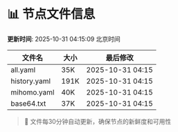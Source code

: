 # 📊 节点文件信息

**更新时间**: 2025-10-31 04:15:09 北京时间

| 文件名 | 大小 | 最后修改 |
|--------|------|----------|
| all.yaml | 35K | 2025-10-31 04:15 |
| history.yaml | 191K | 2025-10-31 04:15 |
| mihomo.yaml | 40K | 2025-10-31 04:15 |
| base64.txt | 37K | 2025-10-31 04:15 |

> 🔄 文件每30分钟自动更新，确保节点的新鲜度和可用性
